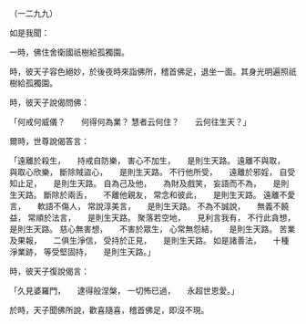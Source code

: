 （一二九九）

如是我聞：

一時，佛住舍衛國祇樹給孤獨園。

時，彼天子容色絕妙，於後夜時來詣佛所，稽首佛足，退坐一面。其身光明遍照祇樹給孤獨園。

時，彼天子說偈問佛：

「何戒何威儀？　　何得何為業？
慧者云何住？　　云何往生天？」

爾時，世尊說偈答言：

「遠離於殺生，　　持戒自防樂，
害心不加生，　　是則生天路。
遠離不與取，　　與取心欣樂，
斷除賊盜心，　　是則生天路。
不行他所受，　　遠離於邪婬，
自受知止足，　　是則生天路。
自為己及他，　　為財及戲笑，
妄語而不為，　　是則生天路。
斷除於兩舌，　　不離他親友，
常念和彼此，　　是則生天路。
遠離不愛言，　　軟語不傷人，
常說淳美言，　　是則生天路。
不為不誠說，　　無義不饒益，
常順於法言，　　是則生天路。
聚落若空地，　　見利言我有，
不行此貪想，　　是則生天路。
慈心無害想，　　不害於眾生，
心常無怨結，　　是則生天路。
苦業及果報，　　二俱生淨信，
受持於正見，　　是則生天路。
如是諸善法，　　十種淨業跡，
等受堅固持，　　是則生天路。」

時，彼天子復說偈言：

「久見婆羅門，　　逮得般涅槃，
一切怖已過，　　永超世恩愛。」

於時，天子聞佛所說，歡喜隨喜，稽首佛足，即沒不現。



